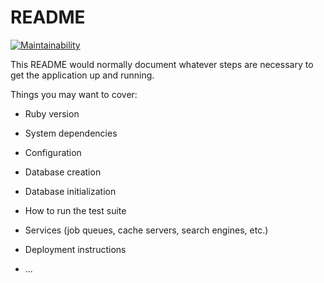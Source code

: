 # README

[![Maintainability](https://api.codeclimate.com/v1/badges/8336e45c89052946b27d/maintainability)](https://codeclimate.com/github/LPA2-Automne2016/projet-back-A2019/maintainability)

This README would normally document whatever steps are necessary to get the
application up and running.

Things you may want to cover:

* Ruby version

* System dependencies

* Configuration

* Database creation

* Database initialization

* How to run the test suite

* Services (job queues, cache servers, search engines, etc.)

* Deployment instructions

* ...
